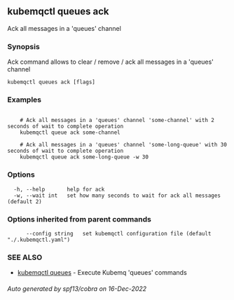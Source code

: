 ## kubemqctl queues ack

Ack all messages in a 'queues' channel

### Synopsis

Ack command allows to clear / remove / ack all messages in a 'queues' channel

```
kubemqctl queues ack [flags]
```

### Examples

```

	# Ack all messages in a 'queues' channel 'some-channel' with 2 seconds of wait to complete operation
	kubemqctl queue ack some-channel
	
	# Ack all messages in a 'queues' channel 'some-long-queue' with 30 seconds of wait to complete operation
	kubemqctl queue ack some-long-queue -w 30

```

### Options

```
  -h, --help       help for ack
  -w, --wait int   set how many seconds to wait for ack all messages (default 2)
```

### Options inherited from parent commands

```
      --config string   set kubemqctl configuration file (default "./.kubemqctl.yaml")
```

### SEE ALSO

* [kubemqctl queues](kubemqctl_queues.md)	 - Execute Kubemq 'queues' commands

###### Auto generated by spf13/cobra on 16-Dec-2022
